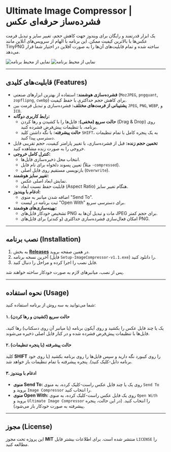 # Ultimate Image Compressor | فشرده‌ساز حرفه‌ای عکس

یک ابزار قدرتمند و رایگان برای ویندوز جهت کاهش حجم، تغییر سایز و تبدیل فرمت عکس‌ها با بالاترین کیفیت ممکن. این برنامه با الهام از سرویس‌های آنلاین مانند TinyPNG ساخته شده و تمام قابلیت‌های آن‌ها را به صورت آفلاین در اختیار شما قرار می‌دهد.

![نمایی از محیط برنامه](https://i.imgur.com/MGOLzY5.png)
![نمایی از محیط برنامه](https://i.imgur.com/HY6IhSG.png)

---

## قابلیت‌های کلیدی (Features)

- **فشرده‌سازی هوشمند:** استفاده از بهترین ابزارهای صنعتی (`MozJPEG`, `pngquant`, `zopflipng`, `cwebp`) برای کاهش حجم حداکثری با حفظ کیفیت.
- **پشتیبانی از فرمت‌های مختلف:** فشرده‌سازی و تبدیل فرمت بین `JPEG`, `PNG`, `WEBP`, و `ICO`.
- **رابط کاربری دوگانه:**
    - **حالت سریع (مخفی):** فایل‌ها را با کشیدن و رها کردن (Drag & Drop) روی برنامه، با تنظیمات پیش‌فرض فشرده کنید.
    - **حالت پیشرفته:** با نگه داشتن کلید `SHIFT`، به یک پنجره کامل با تمام تنظیمات دسترسی پیدا کنید.
- **تخمین حجم زنده:** قبل از فشرده‌سازی، با تغییر پارامتر کیفیت، حجم تقریبی فایل خروجی را به صورت زنده مشاهده کنید.
- **کنترل کامل خروجی:**
    - انتخاب محل ذخیره‌سازی فایل‌ها.
    - تعیین پسوند دلخواه برای نام فایل (مثلاً `-compressed`).
    - بازنویسی مستقیم روی فایل اصلی (`Overwrite`).
- **تغییر سایز هوشمند:**
    - نمایش ابعاد اصلی عکس.
    - قابلیت حفظ نسبت ابعاد (Aspect Ratio) هنگام تغییر سایز.
- **ادغام با ویندوز:**
    - اضافه شدن میانبر به منوی "Send To".
    - ثبت برنامه در لیست "Open With" برای دسترسی سریع.
- **بهینه‌سازی‌های هوشمند:**
    - تشخیص خودکار فایل‌های PNG مات و تبدیل آن‌ها به JPEG برای حجم کمتر.
    - امکان فعال‌سازی فشرده‌سازی حداکثری (و کندتر) برای فایل‌های PNG.

---

## نصب برنامه (Installation)

1.  به بخش **[Releases](https://github.com/YOUR_USERNAME/YOUR_REPOSITORY/releases)** در همین صفحه بروید.
2.  آخرین نسخه برنامه (فایل `Setup-ImageCompressor-v1.1.exe`) را دانلود کنید.
3.  فایل نصب را اجرا کرده و مراحل را دنبال کنید.

پس از نصب، میانبرهای لازم به صورت خودکار ساخته خواهند شد.

---

## نحوه استفاده (Usage)

شما می‌توانید به سه روش از برنامه استفاده کنید:

#### ۱. حالت سریع (کشیدن و رها کردن)
یک یا چند فایل عکس را بکشید و روی آیکون برنامه (یا میانبر آن روی دسکتاپ) رها کنید. فایل‌ها با تنظیمات پیش‌فرض فشرده شده و در کنار فایل اصلی ذخیره می‌شوند.

#### ۲. حالت پیشرفته (با پنجره تنظیمات)
کلید **SHIFT** را روی کیبورد نگه دارید و سپس فایل‌ها را روی برنامه بکشید (یا روی خود برنامه دابل-کلیک کنید). پنجره پیشرفته با تمام تنظیمات باز خواهد شد.

#### ۳. ادغام با ویندوز
* **منوی Send To:** روی یک یا چند فایل عکس راست-کلیک کرده، به منوی `Send To` بروید و `Image Compressor` را انتخاب کنید.
* **منوی Open With:** روی یک فایل عکس راست-کلیک کرده، به منوی `Open With` بروید و `Ultimate Image Compressor` را انتخاب کنید. (در این حالت، پنجره پیشرفته به صورت خودکار باز می‌شود).

---

## مجوز (License)
این پروژه تحت مجوز **MIT** منتشر شده است. برای اطلاعات بیشتر فایل `LICENSE` را مطالعه کنید.
